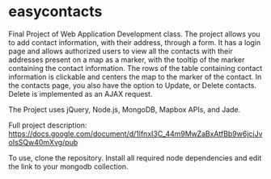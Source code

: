 # easycontacts

Final Project of Web Application Development class. The project allows you to add contact information, with their address, through a form. It has a login page and allows authorized users to view all the contacts with their addresses present on a map as a marker, with the tooltip of the marker containing the contact information. The rows of the table containing contact information is clickable and centers the map to the marker of the contact. In the contacts page, you also have the option to Update, or Delete contacts. Delete is implemented as an AJAX request. 

The Project uses jQuery, Node.js, MongoDB, Mapbox APIs, and Jade.

Full project description: https://docs.google.com/document/d/1lfnxI3C_44m9MwZaBxAtfBb9w6jciJvoIsSQw40mXvg/pub

To use, clone the repository. Install all required node dependencies and edit the link to your mongodb collection. 
